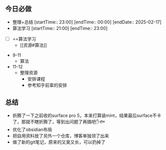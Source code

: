 ## 今日必做
-  整理+总结 [startTime:: 23:00]  [endTime:: 00:00]  [endDate:: 2025-02-17]
-  算法学习 [startTime:: 21:00]  [endTime:: 23:00]
* [ ] ==算法学习
	* [[资源#算法]]
* 9-11
	* 算法
* 11-12
	* 整理资源
		* 安排课程
		* 参考知乎前辈的安排
## 总结
* 折腾了一下之前收的surface pro 5，本来打算装mint，结果最后surface不卡了，那就不瞎折腾了，等到出问题了再搞吧✋🐟
* 优化了obsidian布局
* 把自用资料放了另外一个仓库，博客单独领了出来
* 做了新的git笔记，原来的又臭又长，可以扔掉了